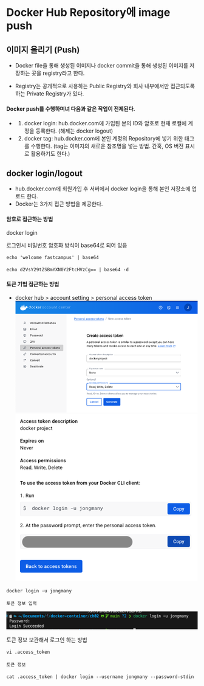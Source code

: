# Docker Hub Repository에 image push

## 이미지 올리기 (Push)

- Docker file을 통해 생성된 이미지나 docker commit을 통해 생성된 이미지를 저장하는 곳을 registry라고 한다.

- Registry는 공개적으로 사용하는 Public Registry와 회사 내부에서만 접근되도록 하는 Private Registry가 있다.

#### Docker push를 수행하며녀 다음과 같은 작업이 전제된다.

- 1. docker login: hub.docker.com에 가입된 본의 ID와 암호로 현재 로컬에 계정을 등록한다. (해제는 docker logout)
- 2. docker tag: hub.docker.com에 본인 계정의 Repository에 넣기 위한 태그를 수행한다. (tag는 이미지의 새로운 참조명을 넣는 방법. 간혹, OS 버전 표시로 활용하기도 한다.)

## docker login/logout

- hub.docker.com에 회원가입 후 서버에서 docker login을 통해 본인 저장소에 업로드 한다.
- Docker는 3가지 접근 방법을 제공한다.

#### 암호로 접근하는 방법

docker login

로그인시 비밀번호 암호화 방식이 base64로 되어 있음

```
echo 'welcome fastcampus' | base64

echo d2VsY29tZSBmYXN0Y2FtcHVzCg== | base64 -d
```

#### 토큰 기법 접근하는 방법

- docker hub > account setting > personal access token
  ![Docker](./images/docker_3.png)
  ![Docker](./images/docker_4.png)

```
docker login -u jongmany

토큰 정보 입력
```

![Docker](./images/docker_5.png)

토큰 정보 보관해서 로그인 하는 방법

```
vi .access_token

토큰 정보

cat .access_token | docker login --username jongmany --password-stdin
```
